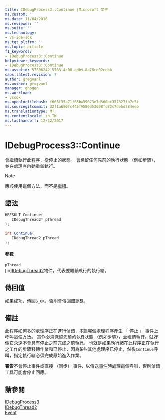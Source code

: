 ```yaml
---
title: IDebugProcess3::Continue |Microsoft 文件
ms.custom: ''
ms.date: 11/04/2016
ms.reviewer: ''
ms.suite: ''
ms.technology:
- vs-ide-sdk
ms.tgt_pltfrm: ''
ms.topic: article
f1_keywords:
- IDebugProcess3::Continue
helpviewer_keywords:
- IDebugProcess3::Continue
ms.assetid: 57506242-5763-4c08-adb9-8a78ce02cebb
caps.latest.revision: 7
author: gregvanl
ms.author: gregvanl
manager: ghogen
ms.workload:
- vssdk
ms.openlocfilehash: f666f35a71f65b839073e7d360bc357627fb7c5f
ms.sourcegitcommit: 32f1a690fc445f9586d53698fc82c7debd784eeb
ms.translationtype: MT
ms.contentlocale: zh-TW
ms.lasthandoff: 12/22/2017
---
```

# <a name="idebugprocess3continue"></a>IDebugProcess3::Continue
會繼續執行此程序，從停止的狀態。 會保留任何先前的執行狀態 （例如步驟），並在處理序啟動重新執行。  
  
> [!NOTE]
>  應該使用這個方法，而不是[繼續](../../../extensibility/debugger/reference/idebugprogram2-continue.md)。  
  
## <a name="syntax"></a>語法  
  
```cpp  
HRESULT Continue(  
   IDebugThread2* pThread  
);  
```  
  
```csharp  
int Continue(  
   IDebugThread2 pThread  
);  
```  
  
#### <a name="parameters"></a>參數  
 `pThread`  
 [in][IDebugThread2](../../../extensibility/debugger/reference/idebugthread2.md)物件，代表要繼續執行的執行緒。  
  
## <a name="return-value"></a>傳回值  
 如果成功，傳回`S_OK`，否則會傳回錯誤碼。  
  
## <a name="remarks"></a>備註  
 此程序如何多的處理序正在進行偵錯，不論哪個處理程序產生 「 停止 」 事件上呼叫這個方法。 實作必須保留先前的執行狀態 （例如步驟），並繼續執行，就好像它永遠不會具有停止之前完成之前執行。 也就是如果執行緒在此程序正在執行之工作的步驟移轉作業和已停止，因為某些其他處理序已停止，然後`Continue`呼叫，指定執行緒必須完成原始進入作業。  
  
 **警告**不會停止事件或直接 （同步） 事件，以傳送[事件](../../../extensibility/debugger/reference/idebugeventcallback2-event.md)時處理這個呼叫，否則偵錯工具可能會停止回應。  
  
## <a name="see-also"></a>請參閱  
 [IDebugProcess3](../../../extensibility/debugger/reference/idebugprocess3.md)   
 [IDebugThread2](../../../extensibility/debugger/reference/idebugthread2.md)   
 [Event](../../../extensibility/debugger/reference/idebugeventcallback2-event.md)